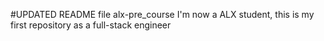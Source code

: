 #UPDATED README file alx-pre_course
I'm now a ALX student, this is my first repository as a full-stack engineer 

